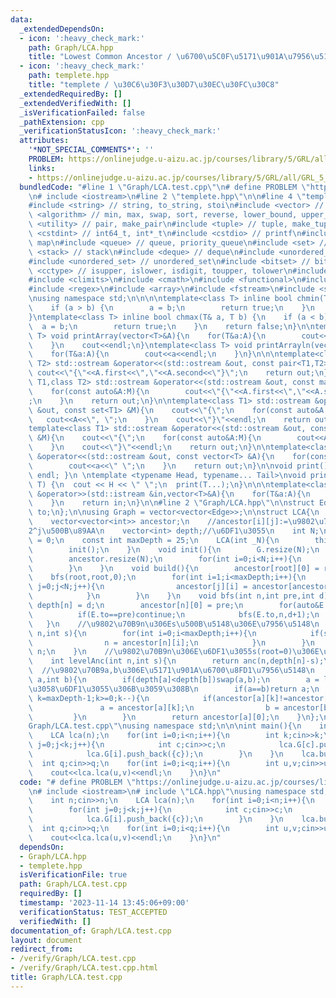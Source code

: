```yaml
---
data:
  _extendedDependsOn:
  - icon: ':heavy_check_mark:'
    path: Graph/LCA.hpp
    title: "Lowest Common Ancestor / \u6700\u5C0F\u5171\u901A\u7956\u5148"
  - icon: ':heavy_check_mark:'
    path: templete.hpp
    title: "templete / \u30C6\u30F3\u30D7\u30EC\u30FC\u30C8"
  _extendedRequiredBy: []
  _extendedVerifiedWith: []
  _isVerificationFailed: false
  _pathExtension: cpp
  _verificationStatusIcon: ':heavy_check_mark:'
  attributes:
    '*NOT_SPECIAL_COMMENTS*': ''
    PROBLEM: https://onlinejudge.u-aizu.ac.jp/courses/library/5/GRL/all/GRL_5_C
    links:
    - https://onlinejudge.u-aizu.ac.jp/courses/library/5/GRL/all/GRL_5_C
  bundledCode: "#line 1 \"Graph/LCA.test.cpp\"\n# define PROBLEM \"https://onlinejudge.u-aizu.ac.jp/courses/library/5/GRL/all/GRL_5_C\"\
    \n# include <iostream>\n#line 2 \"templete.hpp\"\n\n#line 4 \"templete.hpp\"\n\
    #include <string> // string, to_string, stoi\n#include <vector> // vector\n#include\
    \ <algorithm> // min, max, swap, sort, reverse, lower_bound, upper_bound\n#include\
    \ <utility> // pair, make_pair\n#include <tuple> // tuple, make_tuple\n#include\
    \ <cstdint> // int64_t, int*_t\n#include <cstdio> // printf\n#include <map> //\
    \ map\n#include <queue> // queue, priority_queue\n#include <set> // set\n#include\
    \ <stack> // stack\n#include <deque> // deque\n#include <unordered_map> // unordered_map\n\
    #include <unordered_set> // unordered_set\n#include <bitset> // bitset\n#include\
    \ <cctype> // isupper, islower, isdigit, toupper, tolower\n#include <iomanip>\n\
    #include <climits>\n#include <cmath>\n#include <functional>\n#include <numeric>\n\
    #include <regex>\n#include <array>\n#include <fstream>\n#include <sstream>\n\n\
    \nusing namespace std;\n\n\n\ntemplate<class T> inline bool chmin(T& a, T b) {\n\
    \    if (a > b) {\n        a = b;\n        return true;\n    }\n    return false;\n\
    }\ntemplate<class T> inline bool chmax(T& a, T b) {\n    if (a < b) {\n      \
    \  a = b;\n        return true;\n    }\n    return false;\n}\n\ntemplate<class\
    \ T> void printArray(vector<T>&A){\n    for(T&a:A){\n        cout<<a<<\" \";\n\
    \    }\n    cout<<endl;\n}\ntemplate<class T> void printArrayln(vector<T>&A){\n\
    \    for(T&a:A){\n        cout<<a<<endl;\n    }\n}\n\n\ntemplate<class T1,class\
    \ T2> std::ostream &operator<<(std::ostream &out, const pair<T1,T2> &A){\n   \
    \ cout<<\"{\"<<A.first<<\",\"<<A.second<<\"}\";\n    return out;\n}\n\ntemplate<class\
    \ T1,class T2> std::ostream &operator<<(std::ostream &out, const map<T1,T2> &M){\n\
    \    for(const auto&A:M){\n        cout<<\"{\"<<A.first<<\",\"<<A.second<<\"}\"\
    ;\n    }\n    return out;\n}\n\ntemplate<class T1> std::ostream &operator<<(std::ostream\
    \ &out, const set<T1> &M){\n    cout<<\"{\";\n    for(const auto&A:M){\n     \
    \   cout<<A<<\", \";\n    }\n    cout<<\"}\"<<endl;\n    return out;\n}\n\n\n\
    template<class T1> std::ostream &operator<<(std::ostream &out, const multiset<T1>\
    \ &M){\n    cout<<\"{\";\n    for(const auto&A:M){\n        cout<<A<<\", \";\n\
    \    }\n    cout<<\"}\"<<endl;\n    return out;\n}\n\ntemplate<class T> std::ostream\
    \ &operator<<(std::ostream &out, const vector<T> &A){\n    for(const T &a:A){\n\
    \        cout<<a<<\" \";\n    }\n    return out;\n}\n\nvoid print() { cout <<\
    \ endl; }\n \ntemplate <typename Head, typename... Tail>\nvoid print(Head H, Tail...\
    \ T) {\n  cout << H << \" \";\n  print(T...);\n}\n\n\ntemplate<class T> std::istream\
    \ &operator>>(std::istream &in,vector<T>&A){\n    for(T&a:A){\n        std::cin>>a;\n\
    \    }\n    return in;\n}\n\n#line 2 \"Graph/LCA.hpp\"\n\nstruct Edge{\n    int\
    \ to;\n};\n\nusing Graph = vector<vector<Edge>>;\n\nstruct LCA{\n    Graph G;\n\
    \    vector<vector<int>> ancestor;\n    //ancestor[i][j]:=\u9802\u70B9i\u306E\
    2^j\u500B\u89AA\n    vector<int> depth;//\u6DF1\u3055\n    int N;\n    int root\
    \ = 0;\n    const int maxDepth = 25;\n    LCA(int _N){\n        this-> N = _N;\n\
    \        init();\n    }\n    void init(){\n        G.resize(N);\n        depth.resize(N);\n\
    \        ancestor.resize(N);\n        for(int i=0;i<N;i++){\n            ancestor[i].resize(maxDepth);\n\
    \        }\n    }\n    void build(){\n        ancestor[root][0] = root;\n    \
    \    bfs(root,root,0);\n        for(int i=1;i<maxDepth;i++){\n            for(int\
    \ j=0;j<N;j++){\n                ancestor[j][i] = ancestor[ancestor[j][i-1]][i-1];\n\
    \            }\n        }\n    }\n    void bfs(int n,int pre,int d){\n       \
    \ depth[n] = d;\n        ancestor[n][0] = pre;\n        for(auto&E:G[n]){\n  \
    \          if(E.to==pre)continue;\n            bfs(E.to,n,d+1);\n        }\n \
    \   }\n    //\u9802\u70B9n\u306Es\u500B\u5148\u306E\u7956\u5148\n    int anc(int\
    \ n,int s){\n        for(int i=0;i<maxDepth;i++){\n            if(s&(1<<i)){\n\
    \                n = ancestor[n][i];\n            }\n        }\n        return\
    \ n;\n    }\n    //\u9802\u70B9n\u306E\u6DF1\u3055s(root=0)\u306E\u7956\u5148\n\
    \    int levelAnc(int n,int s){\n        return anc(n,depth[n]-s);\n    }\n  \
    \  //\u9802\u70B9a,b\u306E\u5171\u901A\u6700\u8FD1\u7956\u5148\n    int lca(int\
    \ a,int b){\n        if(depth[a]<depth[b])swap(a,b);\n        a = levelAnc(a,depth[b]);//\u540C\
    \u3058\u6DF1\u3055\u306B\u3059\u308B\n        if(a==b)return a;\n        for(int\
    \ k=maxDepth-1;k>=0;k--){\n            if(ancestor[a][k]!=ancestor[b][k]){\n \
    \               a = ancestor[a][k];\n                b = ancestor[b][k];\n   \
    \         }\n        }\n        return ancestor[a][0];\n    }\n};\n#line 4 \"\
    Graph/LCA.test.cpp\"\nusing namespace std;\n\n\nint main(){\n    int n;cin>>n;\n\
    \    LCA lca(n);\n    for(int i=0;i<n;i++){\n        int k;cin>>k;\n        for(int\
    \ j=0;j<k;j++){\n            int c;cin>>c;\n            lca.G[c].push_back({i});\n\
    \            lca.G[i].push_back({c});\n        }\n    }\n    lca.build();\n  \
    \  int q;cin>>q;\n    for(int i=0;i<q;i++){\n        int u,v;cin>>u>>v;\n    \
    \    cout<<lca.lca(u,v)<<endl;\n    }\n}\n"
  code: "# define PROBLEM \"https://onlinejudge.u-aizu.ac.jp/courses/library/5/GRL/all/GRL_5_C\"\
    \n# include <iostream>\n# include \"LCA.hpp\"\nusing namespace std;\n\n\nint main(){\n\
    \    int n;cin>>n;\n    LCA lca(n);\n    for(int i=0;i<n;i++){\n        int k;cin>>k;\n\
    \        for(int j=0;j<k;j++){\n            int c;cin>>c;\n            lca.G[c].push_back({i});\n\
    \            lca.G[i].push_back({c});\n        }\n    }\n    lca.build();\n  \
    \  int q;cin>>q;\n    for(int i=0;i<q;i++){\n        int u,v;cin>>u>>v;\n    \
    \    cout<<lca.lca(u,v)<<endl;\n    }\n}\n"
  dependsOn:
  - Graph/LCA.hpp
  - templete.hpp
  isVerificationFile: true
  path: Graph/LCA.test.cpp
  requiredBy: []
  timestamp: '2023-11-14 13:45:06+09:00'
  verificationStatus: TEST_ACCEPTED
  verifiedWith: []
documentation_of: Graph/LCA.test.cpp
layout: document
redirect_from:
- /verify/Graph/LCA.test.cpp
- /verify/Graph/LCA.test.cpp.html
title: Graph/LCA.test.cpp
---
```

